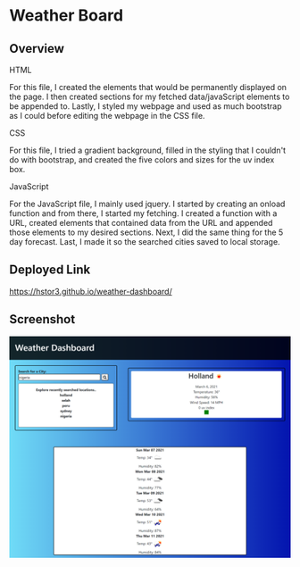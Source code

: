 # Weather Board

## Overview

HTML

For this file, I created the elements that would be permanently displayed on the page. I then created sections for my fetched data/javaScript elements to be appended to. Lastly, I styled my webpage and used as much bootstrap as I could before editing the webpage in the CSS file.


CSS

For this file, I tried a gradient background, filled in the styling that I couldn't do with bootstrap, and created the five colors and sizes for the uv index box. 

JavaScript

For the JavaScript file, I mainly used jquery. I started by creating an onload function and from there, I started my fetching. I created a function with a URL, created elements that contained data from the URL and appended those elements to my desired sections. Next, I did the same thing for the 5 day forecast. Last, I made it so the searched cities saved to local storage.

## Deployed Link

https://hstor3.github.io/weather-dashboard/

## Screenshot 

<img src='./weatherboard.png'>